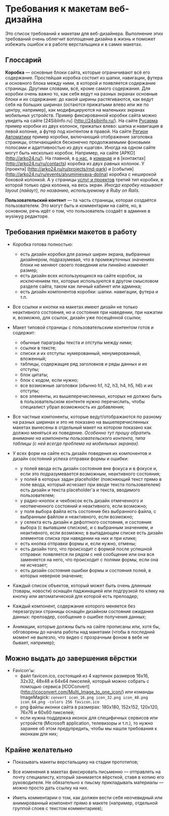 Требования к макетам веб-дизайна
================================

Это список требований к макетам для веб-дизайнера. Выполнение этих требований
очень облегчит воплощение дизайна в жизнь и поможет избежать ошибок и в работе
верстальщика и в самих макетах.


Глоссарий
---------

**Коробка** — основные блоки сайта, которые ограничивают всё его содержание.
Простейшая коробка состоит из шапки, навигации, футера и основного блока между
ними, в которой и появляется содержание страницы. Другими словами, всё, кроме
самого содержания. Для коробки очень важно то, как себя ведут на разных экранах
основные блоки и их содержание: до какой ширины растягиваются, как ведут себя
на больших ширинах (остаются прижатыми влево или же по центру, например),
как модифицируются на маленьких экранах мобильных устройств.
Пример фиксированной коробки сайта можно увидеть на сайте [24SibInfo.ru]
(http://24sibinfo.ru/). На сайте [Русарма](http://rusarm24.ru/) пример коробки
из двух колонок, прижатых влево: шапка и навигация в левой колонке, а футер под
контентом в правой. На сайте [Регион Автоматики](http://regavt.ru/services)
пример коробки, включающий отображение заголовка страницы, отличающийся
бесконечно продолжаемыми фоновыми полосами и адаптивностью из двух «шагов».
Иногда на одном сайте могут быть несколько коробок. Например, на сайте [АРКО]
(http://arko24.ru/). На главной, в [о нас](http://arko24.ru/ru/about), в
[команде](http://arko24.ru/ru/team) и в [контактах]
(http://arko24.ru/ru/contacts) коробка из двух равных колонок. У [проекта]
(http://arko24.ru/ru/projects/rnd-park) и [события]
(http://arko24.ru/ru/events/alyuminievaya-dolina) коробка с неширокой боковой
колонкой. А у страницы [услуг и проектов](http://arko24.ru/ru/services) третий
тип коробки, в которой только одна колонка, на весь экран. _Иногда коробку
называют layout (лайаут), по названию, используемому в Ruby on Rails._

**Пользовательский контент** — та часть страницы, которая создаётся
пользователем. Это могут быть и комментарии на сайте, но, в основном, речь идёт
о том, что пользователь создаёт в админке в wysiwyg редакторе.


Требования приёмки макетов в работу
-----------------------------------

* Коробка готова полностью:
    - есть дизайн коробки для разных ширин экрана, выбранных дизайнером,
      подразумевая, что в промежуточных значениях блоки не меняют своего
      поведения или линейно изменяет размер;
    - есть дизайн всех использующихся на сайте коробок, за исключением тех,
      которые используются в другом смысловом разделе сайта, таком как личный
      кабинет или админка;
    - есть дизайн компонентов коробки: шапки. навигации, футера и т.п.

* Все ссылки и кнопки на макетах имеют дизайн не только неактивного состояния,
  но и состояния при наведении, при нажатии и, возможно, для ссылок, дизайн
  уже посещённой ссылки;

* Макет типовой страницы с пользовательским контентом готов и содержит:
    - обычные параграфы текста и отступы между ними;
    - ссылки в тексте;
    - списки и их отступы: нумерованный, ненумерованный, вложенный;
    - таблицы, содержащие ряд заголовков и ряды данных и их отступы;
    - блок цитаты;
    - блок с кодом, если нужно;
    - все возможные заголовки (обычно h1, h2, h3, h4, h5, h6) и их отступы;
    - все элементы, из вышеперечисленных, которых не должно быть в
      пользовательском контенте нужно перечислить, чтобы специалист убрал
      возможность их добавления;

* Все частные компоненты, которые ведут/отображаются по разному на разных
  ширинах и это не показано на вышеперечисленных макетах вынесены в
  отдельный макет на котором показано как должно меняться их поведение.
  _Особенно тут прошу обратить внимание на компоненты пользовательского
  контента, типа таблицы (с ней всегда проблема на мобильных экранах)._


* У всех форм на сайте есть дизайн поведения их компонентов и дизайн состояний
  успеха отправки формы и ошибки:
    - у полей ввода есть дизайн состояния вне фокуса и в фокусе и, если это
      подразумевается возможным, неактивного состояния;
    - у полей в которых задан placeholder (поясняющий текст прямо в поле ввода,
      который исчезает при вводе текста пользователем) есть дизайн и текста
      placeholder'а и текста, вводимого пользователем;
    - у радио-кнопок и чекбоксок есть дизайн отмеченного и неотмеченного
      состояний и неактивного, если возможно;
    - у поля выбора файла есть состояние без выбранного файла, с выбранным
      файлом и неактивного, если возможно;
    - у селекта есть дизайн и дефолтного состояния, и состояния выбора (с
      выпавшим списком), и с выбранным значением, и неактивного, если возможно;
      в выпадающем списке есть дизайн элементов списка при наведении на них
      и при клике;
    - есть кнопка отправки формы и, если нужно, отмены;
    - есть дизайн того, что происходит с формой после успешной отправки:
      появляется ли рядом с ней сообщение или она вся заменяется на него, что
      происходит с полями формы, если она не исчезает;
    - есть дизайн состояния ошибки формы и состояния полей, в которых неверное
      значение;


* Каждый список объектов, который может быть очень длинным (товары, новости)
  оснащён паджинацией или подгрузкой по клику на кнопку или автоматической
  для которой есть прелоадер;

* Каждый компонент, содержание которого меняется без перезагрузки страницы
  оснащён дизайном состояния ожидания данных: прелоадер, сообщение о ошибке
  получения данных;

* Анимации, которые должны быть на сайте прописаны или, хотя бы, обговорены до
  начала работы над макетами (чтобы в последний момент не вылезло, что видео с
  прозрачным фоном в вебе не бывает, например);


Можно выдать до завершения вёрстки
----------------------------------

* Favicon'ы:
    - файл favicon.ico, состоящий из 4 картинок размеров 16x16, 32x32, 48x48
      и 64x64 пикселей, который можно собрать с помощью сервиса [ICOConvert]
      (http://icoconvert.com/Multi_Image_to_one_icon/) или команды ImageMagick:
      `convert icon_16.png icon_32.png icon_48.png icon_64.png -colors 256 favicon.ico`
    - png файлы иконки сайта в размерах: 180x180, 152x152, 120x120, 76x76
      и 60x60 пикселей;
    - если нужна поддержка иконок для специфичных сервисов или устройств
      (Microsoft application, телевизоры и т.п.), то нужно заранее об этом
      предупредить, чтобы мы нашли требования к иконкам для них;


Крайне желательно
-----------------

* Показывать макеты верстальщику на стадии прототипов;

* Все изменения в макетах фиксировать письменно — отправлять на почту
  специалисту, который занимается вёрсткой, ставя в копию его руководителя.
  Не обязательно к пиьсму прикладывать материалы — можно просто дать ссылку на
  них.

* Иметь комментарии о том, как должен вести себя неочевидный или анимированный
  компонент прямо в макете (например, отдельной группой слоев с текстом
  комментариев);
